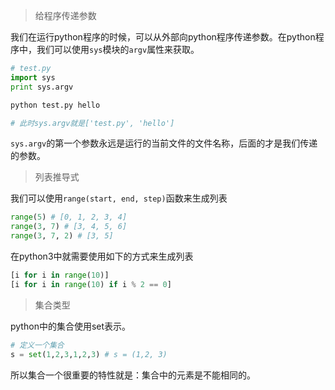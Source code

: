 > 给程序传递参数

我们在运行python程序的时候，可以从外部向python程序传递参数。在python程序中，我们可以使用`sys`模块的`argv`属性来获取。

```python
# test.py
import sys
print sys.argv

python test.py hello

# 此时sys.argv就是['test.py', 'hello']
```

`sys.argv`的第一个参数永远是运行的当前文件的文件名称，后面的才是我们传递的参数。

> 列表推导式

我们可以使用`range(start, end, step)`函数来生成列表

```python 
range(5) # [0, 1, 2, 3, 4]
range(3, 7) # [3, 4, 5, 6]
range(3, 7, 2) # [3, 5]
```

在python3中就需要使用如下的方式来生成列表

```python
[i for i in range(10)]
[i for i in range(10) if i % 2 == 0]
```

> 集合类型

python中的集合使用set表示。

```python
# 定义一个集合
s = set(1,2,3,1,2,3) # s = (1,2, 3)
```
所以集合一个很重要的特性就是：集合中的元素是不能相同的。